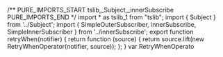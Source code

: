 /** PURE_IMPORTS_START tslib,_Subject,_innerSubscribe PURE_IMPORTS_END */
import * as tslib_1 from "tslib";
import { Subject } from '../Subject';
import { SimpleOuterSubscriber, innerSubscribe, SimpleInnerSubscriber } from '../innerSubscribe';
export function retryWhen(notifier) {
    return function (source) { return source.lift(new RetryWhenOperator(notifier, source)); };
}
var RetryWhenOperato